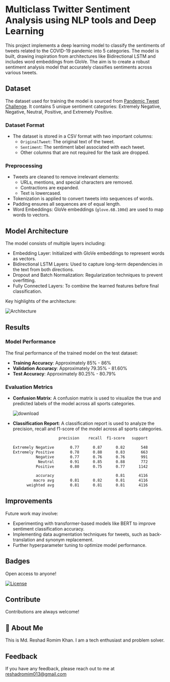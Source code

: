 
# Multiclass Twitter Sentiment Analysis using NLP tools and Deep Learning

This project implements a deep learning model to classify the sentiments of tweets related to the COVID-19 pandemic into 5 categories. The model is built, drawing inspiration from architectures like Bidirectional LSTM and includes word embeddings from GloVe. The aim is to create a robust sentiment analysis model that accurately classifies sentiments across various tweets.



## Dataset

The dataset used for training the model is sourced from [Pandemic Tweet Challenge](https://www.kaggle.com/competitions/pandemic-tweet-challenge/overview). It contains 5 unique sentiment categories: Extremely Negative, Negative, Neutral, Positive, and Extremely Positive.


### Dataset Format

- The dataset is stored in a CSV format with two important columns:
  - `OriginalTweet`: The original text of the tweet.
  - `Sentiment`: The sentiment label associated with each tweet.
  - Other columns that are not required for the task are dropped.


### Preprocessing

- Tweets are cleaned to remove irrelevant elements:
  - URLs, mentions, and special characters are removed.
  - Contractions are expanded.
  - Text is lowercased.
- Tokenization is applied to convert tweets into sequences of words.
- Padding ensures all sequences are of equal length.
- Word Embeddings: GloVe embeddings (`glove.6B.100d`) are used to map words to vectors.


## Model Architecture

The model consists of multiple layers including:

- Embedding Layer: Initialized with GloVe embeddings to represent words as vectors.
- Bidirectional LSTM Layers: Used to capture long-term dependencies in the text from both directions.
- Dropout and Batch Normalization: Regularization techniques to prevent overfitting.
- Fully Connected Layers: To combine the learned features before final classification.

Key highlights of the architecture:

![Architecture](https://github.com/user-attachments/assets/811fdab6-6e62-4b4d-9638-28b6b0929f2c)


## Results

### Model Performance

The final performance of the trained model on the test dataset:

- **Training Accuracy**: Approximately 85% - 86%
- **Validation Accuracy**: Approximately 79.35% - 81.60%
- **Test Accuracy**: Approximately 80.25% - 80.79%


### Evaluation Metrics

- **Confusion Matrix**: A confusion matrix is used to visualize the true and predicted labels of the model across all sports categories.

    ![download](https://github.com/user-attachments/assets/88d98640-04fd-417d-b56e-32fe9f89beee)

- **Classification Report**: A classification report is used to analyze the precision, recall and f1-score of the model across all sports categories.
    ```bash
                        precision    recall  f1-score   support

  Extremely Negative       0.77      0.87      0.82       548
  Extremely Positive       0.78      0.88      0.83       663
              Negative       0.77      0.76      0.76       991
               Neutral       0.91      0.85      0.88       772
              Positive       0.80      0.75      0.77      1142

              accuracy                           0.81      4116
             macro avg       0.81      0.82      0.81      4116
          weighted avg       0.81      0.81      0.81      4116
    ```


## Improvements
Future work may involve:

- Experimenting with transformer-based models like BERT to improve sentiment classification accuracy.
- Implementing data augmentation techniques for tweets, such as back-translation and synonym replacement.
- Further hyperparameter tuning to optimize model performance.



## Badges

Open access to anyone!

[![License](https://img.shields.io/badge/License-Apache%202.0-blue.svg)](https://opensource.org/licenses/Apache-2.0)



## Contribute

Contributions are always welcome!




## 🚀 About Me

This is Md. Reshad Romim Khan. I am a tech enthusiast and problem solver.



## Feedback

If you have any feedback, please reach out to me at reshadromim013@gmail.com

